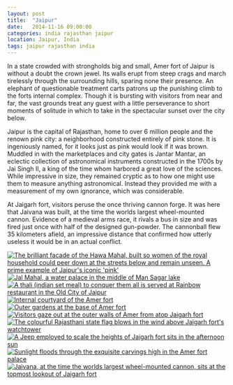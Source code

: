 ```yaml
---
layout: post
title:  "Jaipur"
date:   2014-11-16 09:00:00
categories: india rajasthan jaipur
location: Jaipur, India
tags: jaipur rajasthan india
---
```


In a state crowded with strongholds big and small, Amer fort of Jaipur is without a doubt the crown jewel. Its walls erupt from steep crags and march tirelessly through the surrounding hills, sparing none their presence. An elephant of questionable treatment carts patrons up the punishing climb to the forts internal complex. Though it is bursting with visitors from near and far, the vast grounds treat any guest with a little perseverance to short moments of solitude in which to take in the spectacular sunset over the city below.

Jaipur is the capital of Rajasthan, home to over 6 million people and the renown pink city: a neighborhood constructed entirely of pink stone. It is ingeniously named, for it looks just as pink would look if it was brown. Muddled in with the marketplaces and city gates is Jantar Mantar, an eclectic collection of astronomical instruments constructed in the 1700s by Jai Singh II, a king of the time whom harbored a great love of the sciences. While impressive in size, they remained cryptic as to how one might use them to measure anything astronomical. Instead they provided me with a measurement of my own ignorance, which was considerable.

At Jaigarh fort, visitors peruse the once thriving cannon forge. It was here that Jaivana was built, at the time the worlds largest wheel-mounted cannon. Evidence of a medieval arms race, it rivals a bus in size and was fired just once with half of the designed gun-powder. The cannonball flew 35 kilometers afield, an impressive distance that confirmed how utterly useless it would be in an actual conflict.

<div class="post-image">
	<a href="/photography/2014-11-16-jaipur/8-full.jpg" target="_blank" title="The brilliant facade of the Hawa Mahal, built so women of the royal household could peer down at the streets below and remain unseen. A prime example of Jaipur's iconic 'pink'"><img src="/photography/2014-11-16-jaipur/8.jpg" alt="The brilliant facade of the Hawa Mahal, built so women of the royal household could peer down at the streets below and remain unseen. A prime example of Jaipur's iconic 'pink'"></a>
</div>

<div class="post-image post-image--split">
	<a href="/photography/2014-11-16-jaipur/9-full.jpg" target="_blank" title="Jal Mahal, a water palace in the middle of Man Sagar lake"><img src="/photography/2014-11-16-jaipur/9.jpg" alt="Jal Mahal, a water palace in the middle of Man Sagar lake"></a>
	<a href="/photography/2014-11-16-jaipur/10-full.jpg" target="_blank" title="A thali (indian set meal) to conquer them all is served at Rainbow restaurant in the Old City of Jaipur"><img src="/photography/2014-11-16-jaipur/10.jpg" alt="A thali (indian set meal) to conquer them all is served at Rainbow restaurant in the Old City of Jaipur"></a>
</div>

<div class="post-image">
	<a href="/photography/2014-11-16-jaipur/3-full.jpg" target="_blank" title="Internal courtyard of the Amer fort"><img src="/photography/2014-11-16-jaipur/3.jpg" alt="Internal courtyard of the Amer fort"></a>
</div>

<div class="post-image post-image--split">
	<a href="/photography/2014-11-16-jaipur/2-full.jpg" target="_blank" title="Outer gardens at the base of Amer fort"><img src="/photography/2014-11-16-jaipur/2.jpg" alt="Outer gardens at the base of Amer fort"></a>
	<a href="/photography/2014-11-16-jaipur/4-full.jpg" target="_blank" title="Visitors gaze out at the outer walls of Amer from atop Jaigarh fort"><img src="/photography/2014-11-16-jaipur/4.jpg" alt="Visitors gaze out at the outer walls of Amer from atop Jaigarh fort"></a>
</div>

<div class="post-image">
	<a href="/photography/2014-11-16-jaipur/1-full.jpg" target="_blank" title="The colourful Rajasthani state flag blows in the wind above Jaigarh fort's watchtower"><img src="/photography/2014-11-16-jaipur/1.jpg" alt="The colourful Rajasthani state flag blows in the wind above Jaigarh fort's watchtower"></a>
</div>

<div class="post-image post-image--split">
	<a href="/photography/2014-11-16-jaipur/6-full.jpg" target="_blank" title="A Jeep employed to scale the heights of Jaigarh fort sits in the afternoon sun"><img src="/photography/2014-11-16-jaipur/6.jpg" alt="A Jeep employed to scale the heights of Jaigarh fort sits in the afternoon sun"></a>
	<a href="/photography/2014-11-16-jaipur/5-full.jpg" target="_blank" title="Sunlight floods through the exquisite carvings high in the Amer fort palace"><img src="/photography/2014-11-16-jaipur/5.jpg" alt="Sunlight floods through the exquisite carvings high in the Amer fort palace"></a>
</div>

<div class="post-image">
	<a href="/photography/2014-11-16-jaipur/7-full.jpg" target="_blank" title="Jaivana, at the time the worlds largest wheel-mounted cannon, sits at the topmost lookout of Jaigarh fort"><img src="/photography/2014-11-16-jaipur/7.jpg" alt="Jaivana, at the time the worlds largest wheel-mounted cannon, sits at the topmost lookout of Jaigarh fort"></a>
</div>
